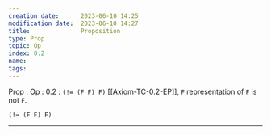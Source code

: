 ```yaml
---
creation date:		2023-06-10 14:25
modification date:	2023-06-10 14:27
title: 				Proposition
type: Prop
topic: Op
index: 0.2
name: 
tags: 
---
```

Prop : Op : 0.2 : `(!= (F F) F)` [[Axiom-TC-0.2-EP]], `F` representation of `F` is not `F`.
```
(!= (F F) F)
```

---
